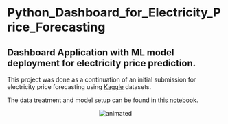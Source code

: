 # Python_Dashboard_for_Electricity_Price_Forecasting

## Dashboard Application with ML model deployment for electricity price prediction.

This project was done as a continuation of an initial submission for electricity price forecasting using [Kaggle](https://www.kaggle.com/nicholasjhana/energy-consumption-generation-prices-and-weather) datasets.

The data treatment and model setup can be found in [this notebook](https://www.kaggle.com/ta97fp/electricity-price-forecasting-model-with-lightgbm).

<p align="center">
  <img src="Project-Demo.gif" alt="animated" />
</p>
